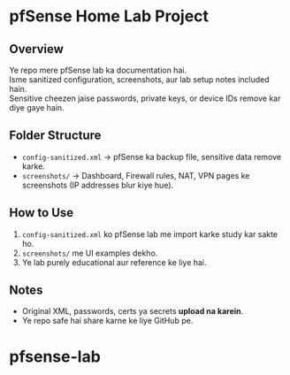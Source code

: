 # pfSense Home Lab Project

## Overview
Ye repo mere pfSense lab ka documentation hai.  
Isme sanitized configuration, screenshots, aur lab setup notes included hain.  
Sensitive cheezen jaise passwords, private keys, or device IDs remove kar diye gaye hain.

## Folder Structure
- `config-sanitized.xml` → pfSense ka backup file, sensitive data remove karke.  
- `screenshots/` → Dashboard, Firewall rules, NAT, VPN pages ke screenshots (IP addresses blur kiye hue).  

## How to Use
1. `config-sanitized.xml` ko pfSense lab me import karke study kar sakte ho.  
2. `screenshots/` me UI examples dekho.  
3. Ye lab purely educational aur reference ke liye hai.

## Notes
- Original XML, passwords, certs ya secrets **upload na karein**.  
- Ye repo safe hai share karne ke liye GitHub pe.  
# pfsense-lab
